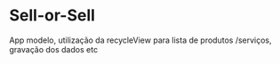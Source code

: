 # Sell-or-Sell
App modelo, utilização da recycleView para lista de produtos /serviços, gravação dos dados etc
